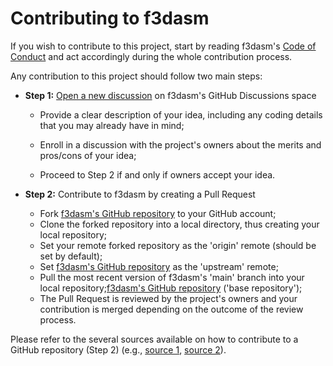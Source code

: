 # Contributing to f3dasm

If you wish to contribute to this project, start by reading f3dasm's
[Code of Conduct](https://github.com/bessagroup/f3dasm/blob/main/CODE_OF_CONDUCT.md)
and act accordingly during the whole contribution process.

Any contribution to this project should follow two main steps:

- **Step 1:** [Open a new discussion](https://github.com/bessagroup/f3dasm/discussions) on f3dasm's GitHub Discussions space

    - Provide a clear description of your idea, including any coding details that you may already have in mind;
    
    - Enroll in a discussion with the project's owners about the merits and pros/cons of your idea;
    
    - Proceed to Step 2 if and only if owners accept your idea.
    
- **Step 2:** Contribute to f3dasm by creating a Pull Request

    - Fork [f3dasm's GitHub repository](https://github.com/bessagroup/f3dasm) to your GitHub account;
    - Clone the forked repository into a local directory, thus creating your local repository;
    - Set your remote forked repository as the 'origin' remote (should be set by default);
    - Set [f3dasm's GitHub repository](https://github.com/bessagroup/f3dasm) as the 'upstream' remote;
    - Pull the most recent version of f3dasm's 'main' branch into your local repository;[f3dasm's GitHub repository](https://github.com/bessagroup/f3dasm) ('base repository');
    - The Pull Request is reviewed by the project's owners and your contribution is merged depending on the outcome of the review process.
    
Please refer to the several sources available on how to contribute to a GitHub repository (Step 2) (e.g., [source 1](https://www.dataschool.io/how-to-contribute-on-github/), [source 2](https://dev.to/codesphere/how-to-start-contributing-to-open-source-projects-on-github-534n)).

